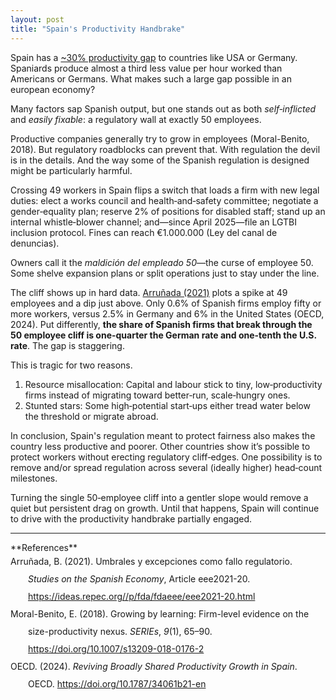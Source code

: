 ```yaml
---
layout: post
title: "Spain's Productivity Handbrake"
---
```

Spain has a [~30% productivity gap](https://en.wikipedia.org/wiki/List_of_countries_by_labour_productivity) to countries like USA or Germany. Spaniards produce almost a third less value per hour worked than Americans or Germans. What makes such a large gap possible in an european economy?

Many factors sap Spanish output, but one stands out as both *self‑inflicted* and *easily fixable*: a regulatory wall at exactly 50 employees.

Productive companies generally try to grow in employees (Moral-Benito, 2018). But regulatory roadblocks can prevent that. With regulation the devil is in the details. And the way some of the Spanish regulation is designed might be particularly harmful.

Crossing 49 workers in Spain flips a switch that loads a firm with new legal duties: elect a works council and health‑and‑safety committee; negotiate a gender‑equality plan; reserve 2% of positions for disabled staff; stand up an internal whistle‑blower channel; and—since April 2025—file an LGTBI inclusion protocol. Fines can reach €1.000.000 (Ley del canal de denuncias).

Owners call it the *maldición del empleado 50*—the curse of employee 50. Some shelve expansion plans or split operations just to stay under the line.

The cliff shows up in hard data. [Arruñada (2021)](https://documentos.fedea.net/pubs/eee/eee2021-20.pdf?_gl=1*9ehk6f*_ga*MTg4NjkwNTY2OC4xNzQ5ODA4MzEx*_ga_K71EGLC8JC*czE3NDk5MTA5NTEkbzIkZzAkdDE3NDk5MTA5NTEkajYwJGwwJGgw) plots a spike at 49 employees and a dip just above. Only 0.6% of Spanish firms employ fifty or more workers, versus 2.5% in Germany and 6% in the United States (OECD, 2024). Put differently, **the share of Spanish firms that break through the 50 employee cliff is one-quarter the German rate and one-tenth the U.S. rate**. The gap is staggering.

This is tragic for two reasons.

1. Resource misallocation: Capital and labour stick to tiny, low‑productivity firms instead of migrating toward better‑run, scale‑hungry ones.
2. Stunted stars: Some high‑potential start‑ups either tread water below the threshold or migrate abroad.

In conclusion, Spain's regulation meant to protect fairness also makes the country less productive and poorer. Other countries show it’s possible to protect workers without erecting regulatory cliff‑edges. One possibility is to remove and/or spread regulation across several (ideally higher) head‑count milestones.

Turning the single 50‑employee cliff into a gentler slope would remove a quiet but persistent drag on growth. Until that happens, Spain will continue to drive with the productivity handbrake partially engaged.

<hr>
**References**

<div class="csl-bib-body" style="line-height: 2; margin-left: 2em; text-indent:-2em;">
  <div class="csl-entry">Arruñada, B. (2021). Umbrales y excepciones como fallo regulatorio. <i>Studies on the Spanish Economy</i>, Article eee2021-20. <a href="https://ideas.repec.org//p/fda/fdaeee/eee2021-20.html">https://ideas.repec.org//p/fda/fdaeee/eee2021-20.html</a></div>
  <span class="Z3988" title="url_ver=Z39.88-2004&amp;ctx_ver=Z39.88-2004&amp;rfr_id=info%3Asid%2Fzotero.org%3A2&amp;rft_val_fmt=info%3Aofi%2Ffmt%3Akev%3Amtx%3Ajournal&amp;rft.genre=article&amp;rft.atitle=Umbrales%20y%20excepciones%20como%20fallo%20regulatorio&amp;rft.jtitle=Studies%20on%20the%20Spanish%20Economy&amp;rft.aufirst=Benito&amp;rft.aulast=Arru%C3%B1ada&amp;rft.au=Benito%20Arru%C3%B1ada&amp;rft.date=2021-05&amp;rft.language=en"></span>
  <div class="csl-entry">Moral-Benito, E. (2018). Growing by learning: Firm-level evidence on the size-productivity nexus. <i>SERIEs</i>, <i>9</i>(1), 65–90. <a href="https://doi.org/10.1007/s13209-018-0176-2">https://doi.org/10.1007/s13209-018-0176-2</a></div>
  <span class="Z3988" title="url_ver=Z39.88-2004&amp;ctx_ver=Z39.88-2004&amp;rfr_id=info%3Asid%2Fzotero.org%3A2&amp;rft_id=info%3Adoi%2F10.1007%2Fs13209-018-0176-2&amp;rft_val_fmt=info%3Aofi%2Ffmt%3Akev%3Amtx%3Ajournal&amp;rft.genre=article&amp;rft.atitle=Growing%20by%20learning%3A%20firm-level%20evidence%20on%20the%20size-productivity%20nexus&amp;rft.jtitle=SERIEs&amp;rft.stitle=SERIEs&amp;rft.volume=9&amp;rft.issue=1&amp;rft.aufirst=Enrique&amp;rft.aulast=Moral-Benito&amp;rft.au=Enrique%20Moral-Benito&amp;rft.date=2018-03-01&amp;rft.pages=65-90&amp;rft.spage=65&amp;rft.epage=90&amp;rft.issn=1869-4195&amp;rft.language=en"></span>
  <div class="csl-entry">OECD. (2024). <i>Reviving Broadly Shared Productivity Growth in Spain</i>. OECD. <a href="https://doi.org/10.1787/34061b21-en">https://doi.org/10.1787/34061b21-en</a></div>
  <span class="Z3988" title="url_ver=Z39.88-2004&amp;ctx_ver=Z39.88-2004&amp;rfr_id=info%3Asid%2Fzotero.org%3A2&amp;rft_id=urn%3Aisbn%3A978-92-64-41066-4%20978-92-64-65160-9%20978-92-64-33766-4&amp;rft_val_fmt=info%3Aofi%2Ffmt%3Akev%3Amtx%3Abook&amp;rft.genre=book&amp;rft.btitle=Reviving%20Broadly%20Shared%20Productivity%20Growth%20in%20Spain&amp;rft.publisher=OECD&amp;rft.au=undefined&amp;rft.date=2024-06-05&amp;rft.isbn=978-92-64-41066-4%20978-92-64-65160-9%20978-92-64-33766-4&amp;rft.language=en"></span>
</div>